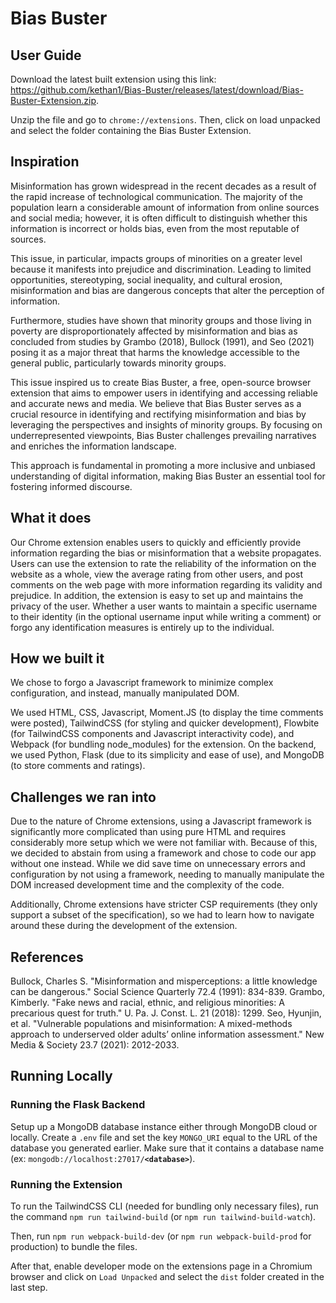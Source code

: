 # Bias Buster

## User Guide

Download the latest built extension using this link: https://github.com/kethan1/Bias-Buster/releases/latest/download/Bias-Buster-Extension.zip.

Unzip the file and go to `chrome://extensions`. Then, click on load unpacked and select the folder containing the Bias Buster Extension. 

## Inspiration

Misinformation has grown widespread in the recent decades as a result of the rapid increase of technological communication. The majority of the population learn a considerable amount of information from online sources and social media; however, it is often difficult to distinguish whether this information is incorrect or holds bias, even from the most reputable of sources.

This issue, in particular, impacts groups of minorities on a greater level because it manifests into prejudice and discrimination. Leading to limited opportunities, stereotyping, social inequality, and cultural erosion, misinformation and bias are dangerous concepts that alter the perception of information.

Furthermore, studies have shown that minority groups and those living in poverty are disproportionately affected by misinformation and bias as concluded from studies by Grambo (2018), Bullock (1991), and Seo (2021) posing it as a major threat that harms the knowledge accessible to the general public, particularly towards minority groups.

This issue inspired us to create Bias Buster, a free, open-source browser extension that aims to empower users in identifying and accessing reliable and accurate news and media. We believe that Bias Buster serves as a crucial resource in identifying and rectifying misinformation and bias by leveraging the perspectives and insights of minority groups. By focusing on underrepresented viewpoints, Bias Buster challenges prevailing narratives and enriches the information landscape.

This approach is fundamental in promoting a more inclusive and unbiased understanding of digital information, making Bias Buster an essential tool for fostering informed discourse.

## What it does

Our Chrome extension enables users to quickly and efficiently provide information regarding the bias or misinformation that a website propagates. Users can use the extension to rate the reliability of the information on the website as a whole, view the average rating from other users, and post comments on the web page with more information regarding its validity and prejudice. In addition, the extension is easy to set up and maintains the privacy of the user. Whether a user wants to maintain a specific username to their identity (in the optional username input while writing a comment) or forgo any identification measures is entirely up to the individual.

## How we built it

We chose to forgo a Javascript framework to minimize complex configuration, and instead, manually manipulated DOM.

We used HTML, CSS, Javascript, Moment.JS (to display the time comments were posted), TailwindCSS (for styling and quicker development), Flowbite (for TailwindCSS components and Javascript interactivity code), and Webpack (for bundling node_modules) for the extension. On the backend, we used Python, Flask (due to its simplicity and ease of use), and MongoDB (to store comments and ratings).

## Challenges we ran into

Due to the nature of Chrome extensions, using a Javascript framework is significantly more complicated than using pure HTML and requires considerably more setup which we were not familiar with. Because of this, we decided to abstain from using a framework and chose to code our app without one instead. While we did save time on unnecessary errors and configuration by not using a framework, needing to manually manipulate the DOM increased development time and the complexity of the code.

Additionally, Chrome extensions have stricter CSP requirements (they only support a subset of the specification), so we had to learn how to navigate around these during the development of the extension.

## References

Bullock, Charles S. "Misinformation and misperceptions: a little knowledge can be dangerous." Social Science Quarterly 72.4 (1991): 834-839.
Grambo, Kimberly. "Fake news and racial, ethnic, and religious minorities: A precarious quest for truth." U. Pa. J. Const. L. 21 (2018): 1299.
Seo, Hyunjin, et al. "Vulnerable populations and misinformation: A mixed-methods approach to underserved older adults’ online information assessment." New Media & Society 23.7 (2021): 2012-2033.

## Running Locally

### Running the Flask Backend

Setup up a MongoDB database instance either through MongoDB cloud or locally. Create a `.env` file and set the key `MONGO_URI` equal to the URL of the database you generated earlier. Make sure that it contains a database name (ex: <code>mongodb://localhost:27017/<b>\<database\></b></code>).

### Running the Extension

To run the TailwindCSS CLI (needed for bundling only necessary files), run the command `npm run tailwind-build` (or `npm run tailwind-build-watch`).

Then, run `npm run webpack-build-dev` (or `npm run webpack-build-prod` for production) to bundle the files.

After that, enable developer mode on the extensions page in a Chromium browser and click on `Load Unpacked` and select the `dist` folder created in the last step.
